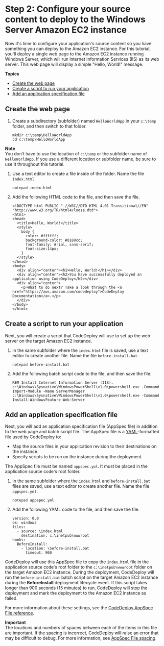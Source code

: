# Step 2: Configure your source content to deploy to the Windows Server Amazon EC2 instance<a name="tutorials-windows-configure-content"></a>

Now it's time to configure your application's source content so you have something you can deploy to the Amazon EC2 instance\. For this tutorial, you'll deploy a single web page to the Amazon EC2 instance running Windows Server, which will run Internet Information Services \(IIS\) as its web server\. This web page will display a simple "Hello, World\!" message\.

**Topics**
+ [Create the web page](#tutorials-windows-configure-content-download-code)
+ [Create a script to run your application](#tutorials-windows-configure-content-create-scripts)
+ [Add an application specification file](#tutorials-windows-configure-content-add-appspec-file)

## Create the web page<a name="tutorials-windows-configure-content-download-code"></a>

1. Create a subdirectory \(subfolder\) named `HelloWorldApp` in your `c:\temp` folder, and then switch to that folder\.

   ```
   mkdir c:\temp\HelloWorldApp
   cd c:\temp\HelloWorldApp
   ```
**Note**  
You don't have to use the location of `c:\temp` or the subfolder name of `HelloWorldApp`\. If you use a different location or subfolder name, be sure to use it throughout this tutorial\.

1. Use a text editor to create a file inside of the folder\. Name the file `index.html`\.

   ```
   notepad index.html
   ```

1. Add the following HTML code to the file, and then save the file\.

   ```
   <!DOCTYPE html PUBLIC "-//W3C//DTD HTML 4.01 Transitional//EN" "http://www.w3.org/TR/html4/loose.dtd">
   <html>
   <head>
     <title>Hello, World!</title>
     <style>
       body {
         color: #ffffff;
         background-color: #0188cc;
         font-family: Arial, sans-serif;  
         font-size:14px;
       }
     </style>
   </head>
   <body>
     <div align="center"><h1>Hello, World!</h1></div>
     <div align="center"><h2>You have successfully deployed an application using CodeDeploy</h2></div>
     <div align="center">
       <p>What to do next? Take a look through the <a href="https://aws.amazon.com/codedeploy">CodeDeploy Documentation</a>.</p>
     </div>
   </body>
   </html>
   ```

## Create a script to run your application<a name="tutorials-windows-configure-content-create-scripts"></a>

Next, you will create a script that CodeDeploy will use to set up the web server on the target Amazon EC2 instance\.

1. In the same subfolder where the `index.html` file is saved, use a text editor to create another file\. Name the file `before-install.bat`\.

   ```
   notepad before-install.bat
   ```

1. Add the following batch script code to the file, and then save the file\.

   ```
   REM Install Internet Information Server (IIS).
   c:\Windows\Sysnative\WindowsPowerShell\v1.0\powershell.exe -Command Import-Module -Name ServerManager
   c:\Windows\Sysnative\WindowsPowerShell\v1.0\powershell.exe -Command Install-WindowsFeature Web-Server
   ```

## Add an application specification file<a name="tutorials-windows-configure-content-add-appspec-file"></a>

Next, you will add an application specification file \(AppSpec file\) in addition to the web page and batch script file\. The AppSpec file is a [YAML](http://www.yaml.org)\-formatted file used by CodeDeploy to: 
+ Map the source files in your application revision to their destinations on the instance\.
+ Specify scripts to be run on the instance during the deployment\.

The AppSpec file must be named `appspec.yml`\. It must be placed in the application source code's root folder\.

1. In the same subfolder where the `index.html` and `before-install.bat` files are saved, use a text editor to create another file\. Name the file `appspec.yml`\.

   ```
   notepad appspec.yml
   ```

1. Add the following YAML code to the file, and then save the file\.

   ```
   version: 0.0
   os: windows
   files:
     - source: \index.html
       destination: c:\inetpub\wwwroot
   hooks:
     BeforeInstall:
       - location: \before-install.bat
         timeout: 900
   ```

CodeDeploy will use this AppSpec file to copy the `index.html` file in the application source code's root folder to the `c:\inetpub\wwwroot` folder on the target Amazon EC2 instance\. During the deployment, CodeDeploy will run the `before-install.bat` batch script on the target Amazon EC2 instance during the **BeforeInstall** deployment lifecycle event\. If this script takes longer than 900 seconds \(15 minutes\) to run, CodeDeploy will stop the deployment and mark the deployment to the Amazon EC2 instance as failed\.

For more information about these settings, see the [CodeDeploy AppSpec File reference](reference-appspec-file.md)\.

**Important**  
The locations and numbers of spaces between each of the items in this file are important\. If the spacing is incorrect, CodeDeploy will raise an error that may be difficult to debug\. For more information, see [AppSpec File spacing](reference-appspec-file.md#reference-appspec-file-spacing)\.